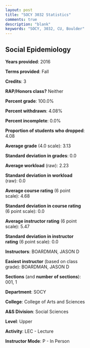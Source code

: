 ```yaml
---
layout: post
title: "SOCY 3032 Statistics"
comments: true
description: "blank"
keywords: "SOCY, 3032, CU, Boulder"
--- 
```

<head>
<script src="https://ajax.googleapis.com/ajax/libs/jquery/2.1.3/jquery.min.js"></script>
<script src="https://dl.dropboxusercontent.com/s/pc42nxpaw1ea4o9/highcharts.js?dl=0"></script>
<!-- <script src="../assets/js/highcharts.js"></script> -->
<style type="text/css">@font-face {
	font-family: "Bebas Neue";
	src: url(https://www.filehosting.org/file/details/544349/BebasNeue%20Regular.otf) format("opentype");
	}
	h1.Bebas { 
		font-family: "Bebas Neue", Verdana, Tahoma;
	}
</style>
</head>
<body>
	<div id="container" style="float: right; width: 45%; height: 88%; margin-left: 2.5%; margin-right: 2.5%;"></div>
	<script language="JavaScript">
		$(document).ready(function() {
		var chart = {type: 'column'};
		var title = {text: 'Grade Distribution'};
		var xAxis = {categories: ['A','B','C','D','F'],crosshair: true};
		var yAxis = {min: 0,title: {text: 'Percentage'}};
		var tooltip = {headerFormat: '<center><b><span style="font-size:20px">{point.key}</span></b></center>',
		               pointFormat: '<td style="padding:0"><b>{point.y:.1f}%</b></td>',
		               footerFormat: '</table>',shared: true,useHTML: true};
		var plotOptions = {column: {pointPadding: 0.0,borderWidth: 0}};  
		var credits = {enabled: false};var series= [{name: 'Percent',data: [34.04,53.19,8.51,0.0,4.26,]}];
		var json = {};
		json.chart = chart;
		json.title = title;
		json.tooltip = tooltip;
		json.xAxis = xAxis;
		json.yAxis = yAxis;  
		json.series = series;
		json.plotOptions = plotOptions;  
		json.credits = credits;
		$('#container').highcharts(json);
	});
	</script>
</body>
			   
## Social Epidemiology

**Years provided**: 2016

**Terms provided**: Fall

**Credits**: 3

**RAP/Honors class?** Neither

**Percent grade**: 100.0%

**Percent withdrawn**: 4.08%

**Percent incomplete**: 0.0%

**Proportion of students who dropped**: 4.08

**Average grade** (4.0 scale): 3.13

**Standard deviation in grades**: 0.0

**Average workload** (raw): 2.23

**Standard deviation in workload** (raw): 0.0

**Average course rating** (6 point scale): 4.68

**Standard deviation in course rating** (6 point scale): 0.0

**Average instructor rating** (6 point scale): 5.47

**Standard deviation in instructor rating** (6 point scale): 0.0

**Instructors**: BOARDMAN, JASON D

**Easiest instructor** (based on class grade): BOARDMAN, JASON D

**Sections** (and **number of sections**): 001, 1

**Department**: SOCY

**College**: College of Arts and Sciences

**A&S Division**: Social Sciences

**Level**: Upper

**Activity**: LEC - Lecture

**Instructor Mode**: P  - In Person